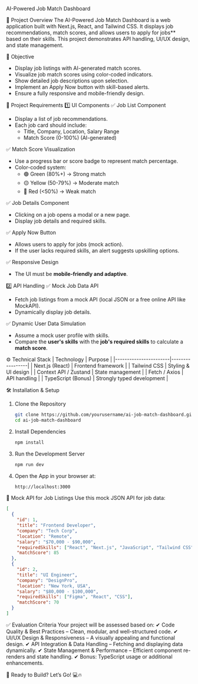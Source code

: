  AI-Powered Job Match Dashboard

 📌 Project Overview
The AI-Powered Job Match Dashboard is a web application built with Next.js, React, and Tailwind CSS. It displays job recommendations, match scores, and allows users to apply for jobs** based on their skills. This project demonstrates API handling, UI/UX design, and state management.

 🎯 Objective
- Display job listings with AI-generated match scores.
- Visualize job match scores using color-coded indicators.
- Show detailed job descriptions upon selection.
- Implement an Apply Now button with skill-based alerts.
- Ensure a fully responsive and mobile-friendly design.

 📜 Project Requirements
 1️⃣ UI Components
✅ Job List Component
- Display a list of job recommendations.
- Each job card should include:
  - Title, Company, Location, Salary Range
  - Match Score (0-100%) (AI-generated)

✅ Match Score Visualization
- Use a progress bar or score badge to represent match percentage.
- Color-coded system:
  - 🟢 Green (80%+) → Strong match
  - 🟡 Yellow (50-79%) → Moderate match
  - 🔴 Red (<50%) → Weak match

✅ Job Details Component
- Clicking on a job opens a modal or a new page.
- Display job details and required skills.

✅ Apply Now Button
- Allows users to apply for jobs (mock action).
- If the user lacks required skills, an alert suggests upskilling options.

✅ Responsive Design
- The UI must be **mobile-friendly and adaptive**.

 2️⃣ API Handling
✅ Mock Job Data API
- Fetch job listings from a mock API (local JSON or a free online API like MockAPI).
- Dynamically display job details.

✅ Dynamic User Data Simulation
- Assume a mock user profile with skills.
- Compare the **user's skills** with the **job's required skills** to calculate a **match score**.

 ⚙️ Technical Stack
| Technology            | Purpose  |
|-----------------------|-----------------|
| Next.js (React)       | Frontend framework |
| Tailwind CSS          | Styling & UI design |
| Context API / Zustand | State management |
| Fetch / Axios         | API handling |
| TypeScript (Bonus)    | Strongly typed development |

 🛠 Installation & Setup
1. Clone the Repository
   ```sh
   git clone https://github.com/yourusername/ai-job-match-dashboard.git
   cd ai-job-match-dashboard
   ```
2. Install Dependencies
   ```sh
   npm install
   ```
3. Run the Development Server
   ```sh
   npm run dev
   ```
4. Open the App in your browser at:
   ```sh
   http://localhost:3000
   ```

 📡 Mock API for Job Listings
Use this mock JSON API for job data:
```json
[
  {
    "id": 1,
    "title": "Frontend Developer",
    "company": "Tech Corp",
    "location": "Remote",
    "salary": "$70,000 - $90,000",
    "requiredSkills": ["React", "Next.js", "JavaScript", "Tailwind CSS"],
    "matchScore": 85
  },
  {
    "id": 2,
    "title": "UI Engineer",
    "company": "DesignPro",
    "location": "New York, USA",
    "salary": "$80,000 - $100,000",
    "requiredSkills": ["Figma", "React", "CSS"],
    "matchScore": 70
  }
]
```

 ✅ Evaluation Criteria
Your project will be assessed based on:
✔ Code Quality & Best Practices – Clean, modular, and well-structured code.
✔ UI/UX Design & Responsiveness – A visually appealing and functional design.
✔ API Integration & Data Handling – Fetching and displaying data dynamically.
✔ State Management & Performance – Efficient component re-renders and state handling.
✔ Bonus: TypeScript usage or additional enhancements.

 🚀 Ready to Build? Let’s Go! 💻🔥

